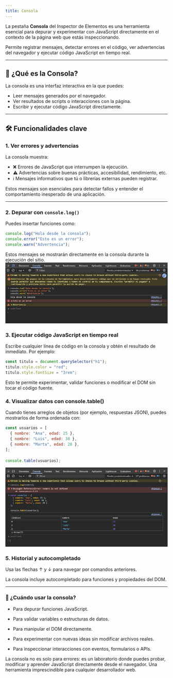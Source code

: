 ```yaml
---
title: Consola
---
```


La pestaña **Consola** del Inspector de Elementos es una herramienta esencial para depurar y experimentar con JavaScript directamente en el contexto de la página web que estás inspeccionando.

Permite registrar mensajes, detectar errores en el código, ver advertencias del navegador y ejecutar código JavaScript en tiempo real.

---

## 🧠 ¿Qué es la Consola?

La consola es una interfaz interactiva en la que puedes:

- Leer mensajes generados por el navegador.
- Ver resultados de scripts o interacciones con la página.
- Escribir y ejecutar código JavaScript directamente.

---

## 🛠️ Funcionalidades clave

### 1. **Ver errores y advertencias**

La consola muestra:

- ❌ Errores de JavaScript que interrumpen la ejecución.
- ⚠️ Advertencias sobre buenas prácticas, accesibilidad, rendimiento, etc.
- ℹ️ Mensajes informativos que tú o librerías externas pueden registrar.

Estos mensajes son esenciales para detectar fallos y entender el comportamiento inesperado de una aplicación.

---

### 2. **Depurar con `console.log()`**

Puedes insertar funciones como:

```js
console.log("Hola desde la consola");
console.error("Esto es un error");
console.warn("Advertencia");
```

Estos mensajes se mostrarán directamente en la consola durante la ejecución del sitio.
![](./img/consola01.jpg)

### 3. Ejecutar código JavaScript en tiempo real

Escribe cualquier línea de código en la consola y obtén el resultado de inmediato. Por ejemplo:

```js
const titulo = document.querySelector("h1");
titulo.style.color = "red";
titulo.style.fontSize = "3rem";
```

Esto te permite experimentar, validar funciones o modificar el DOM sin tocar el código fuente.

### 4. Visualizar datos con console.table()

Cuando tienes arreglos de objetos (por ejemplo, respuestas JSON), puedes mostrarlos de forma ordenada con:

```js
const usuarios = [
  { nombre: "Ana", edad: 25 },
  { nombre: "Luis", edad: 30 },
  { nombre: "Marta", edad: 28 },
];

console.table(usuarios);
```
![](./img/consola02.jpg)

### 5. Historial y autocompletado

Usa las flechas ↑ y ↓ para navegar por comandos anteriores.

La consola incluye autocompletado para funciones y propiedades del DOM.

---

### 🧪 ¿Cuándo usar la consola?

- Para depurar funciones JavaScript.

- Para validar variables o estructuras de datos.

- Para manipular el DOM directamente.

- Para experimentar con nuevas ideas sin modificar archivos reales.

- Para inspeccionar interacciones con eventos, formularios o APIs.

La consola no es solo para errores: es un laboratorio donde puedes probar, modificar y aprender JavaScript directamente desde el navegador. Una herramienta imprescindible para cualquier desarrollador web.
